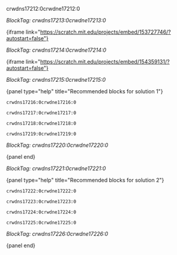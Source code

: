 crwdns17212:0crwdne17212:0

*BlockTag: crwdns17213:0crwdne17213:0*

{iframe link="https://scratch.mit.edu/projects/embed/153727746/?autostart=false"}

*BlockTag: crwdns17214:0crwdne17214:0*

{iframe link="https://scratch.mit.edu/projects/embed/154359131/?autostart=false"}

*BlockTag: crwdns17215:0crwdne17215:0*

{panel type="help" title="Recommended blocks for solution 1"}

<pre><code class="scratch:split:random">crwdns17216:0crwdne17216:0
</code></pre>

<pre><code class="scratch:split:random">crwdns17217:0crwdne17217:0
</code></pre>

<pre><code class="scratch:split:random">crwdns17218:0crwdne17218:0
</code></pre>

<pre><code class="scratch:split:random">crwdns17219:0crwdne17219:0
</code></pre>

*BlockTag: crwdns17220:0crwdne17220:0*

{panel end}

*BlockTag: crwdns17221:0crwdne17221:0*

{panel type="help" title="Recommended blocks for solution 2"}

<pre><code class="scratch:split:random">crwdns17222:0crwdne17222:0
</code></pre>

<pre><code class="scratch:split:random">crwdns17223:0crwdne17223:0
</code></pre>

<pre><code class="scratch:split:random">crwdns17224:0crwdne17224:0
</code></pre>

<pre><code class="scratch:split:random">crwdns17225:0crwdne17225:0
</code></pre>

*BlockTag: crwdns17226:0crwdne17226:0*

{panel end}